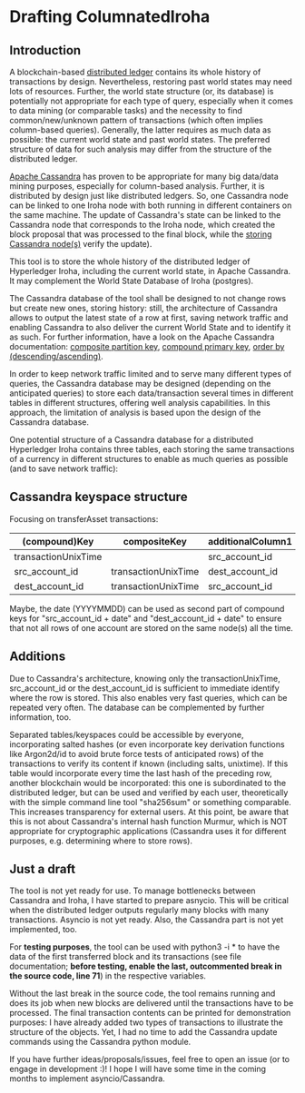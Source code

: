 # Drafting ColumnatedIroha

## Introduction
A blockchain-based [distributed ledger](https://en.wikipedia.org/wiki/Distributed_ledger) contains its whole history of transactions by design. Nevertheless, restoring past world states may need lots of resources. Further, the world state structure (or, its database) is potentially not appropriate for each type of query, especially when it comes to data mining (or comparable tasks) and the necessity to find common/new/unknown pattern of transactions (which often implies column-based queries). Generally, the latter requires as much data as possible: the current world state and past world states. The preferred structure of data for such analysis may differ from the structure of the distributed ledger.

[Apache Cassandra](https://en.wikipedia.org/wiki/Apache_Cassandra) has proven to be appropriate for many big data/data mining purposes, especially for column-based analysis. Further, it is distributed by design just like distributed ledgers. So, one Cassandra node can be linked to one Iroha node with both running in different containers on the same machine. The update of Cassandra's state can be linked to the Cassandra node that corresponds to the Iroha node, which created the block proposal that was processed to the final block, while the [storing Cassandra node(s)](https://docs.datastax.com/en/cassandra-oss/3.0/cassandra/architecture/archDataDistributeDistribute.html) verify the update).

This tool is to store the whole history of the distributed ledger of Hyperledger Iroha, including the current world state, in Apache Cassandra. It may complement the World State Database of Iroha (postgres).

The Cassandra database of the tool shall be designed to not change rows but create new ones, storing history: still, the architecture of Cassandra allows to output the latest state of a row at first, saving network traffic and enabling Cassandra to also deliver the current World State and to identify it as such. For further information, have a look on the Apache Cassandra documentation: [composite partition key](https://docs.datastax.com/en/cql-oss/3.3/cql/cql_using/useCompositePartitionKeyConcept.html#useCompositePartitionKeyConcept), [compound primary key](https://docs.datastax.com/en/cql-oss/3.3/cql/cql_using/useCompoundPrimaryKeyConcept.html), [order by (descending/ascending)](https://docs.datastax.com/en/cql-oss/3.3/cql/cql_reference/cqlCreateTable.html?hl=order).

In order to keep network traffic limited and to serve many different types of queries, the Cassandra database may be designed (depending on the anticipated queries) to store each data/transaction several times in different tables in different structures, offering well analysis capabilities. In this approach, the limitation of analysis is based upon the design of the Cassandra database.

One potential structure of a Cassandra database for a distributed Hyperledger Iroha contains three tables, each storing the same transactions of a currency in different structures to enable as much queries as possible (and to save network traffic):

## Cassandra keyspace structure

Focusing on transferAsset transactions:

| (compound)Key | compositeKey | additionalColumn1 | additionalColumn2 | additionalColumn3 | additionalColumn4 | additionalColumn5 | additionalColumn6 | additionalColumn7 | additionalColumn8 |
|-------------|-------------|-------------|-------------|-------------|-------------|-------------|-------------|-------------|-------------|
| transactionUnixTime |   | src_account_id | dest_account_id | asset_id | description | amount | pubKeyFrom | pubKeyTo | pubKeyToSignatureOnTransact |
| src_account_id | transactionUnixTime | dest_account_id | asset_id | description | amount | pubKeyFrom | pubKeyTo | pubKeyToSignatureOnTransact |
| dest_account_id | transactionUnixTime | src_account_id | asset_id | description | amount | pubKeyFrom | pubKeyTo | pubKeyToSignatureOnTransact |

Maybe, the date (YYYYMMDD) can be used as second part of compound keys for "src_account_id + date" and "dest_account_id + date" to ensure that not all rows of one account are stored on the same node(s) all the time.

## Additions
Due to Cassandra's architecture, knowing only the transactionUnixTime, src_account_id or the dest_account_id is sufficient to immediate identify where the row is stored. This also enables very fast queries, which can be repeated very often. The database can be complemented by further information, too.

Separated tables/keyspaces could be accessible by everyone, incorporating salted hashes (or even incorporate key derivation functions like Argon2d/id to avoid brute force tests of anticipated rows) of the transactions to verify its content if known (including salts, unixtime). If this table would incorporate every time the last hash of the preceding row, another blockchain would be incorporated: this one is subordinated to the distributed ledger, but can be used and verified by each user, theoretically with the simple command line tool "sha256sum" or something comparable. This increases transparency for external users. At this point, be aware that this is not about Cassandra's internal hash function Murmur, which is NOT appropriate for cryptographic applications (Cassandra uses it for different purposes, e.g. determining where to store rows).

## Just a draft
The tool is not yet ready for use. To manage bottlenecks between Cassandra and Iroha, I have started to prepare asnycio. This will be critical when the distributed ledger outputs regularly many blocks with many transactions. Asyncio is not yet ready. Also, the Cassandra part is not yet implemented, too.

For **testing purposes**, the tool can be used with python3 -i * to have the data of the first transferred block and its transactions (see file documentation; **before testing, enable the last, outcommented break in the source code, line 71**) in the respective variables.

Without the last break in the source code, the tool remains running and does its job when new blocks are delivered until the transactions have to be processed. The final transaction contents can be printed for demonstration purposes: I have already added two types of transactions to illustrate the structure of the objects. Yet, I had no time to add the Cassandra update commands using the Cassandra python module.

If you have further ideas/proposals/issues, feel free to open an issue (or to engage in development :)! I hope I will have some time in the coming months to implement asyncio/Cassandra.
